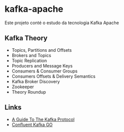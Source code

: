 # kafka-apache
Este projeto conté o estudo da tecnologia Kafka Apache

## Kafka Theory
* Topics, Partitions and Offsets
* Brokers and Topics
* Topic Replication
* Producers and Message Keys
* Consumers & Consumer Groups
* Consumers Offsets & Delivery Semantics
* Kafka Broker Discovery
* Zookeeper
* Theory Roundup

## Links

* [A Guide To The Kafka Protocol](https://cwiki.apache.org/confluence/display/KAFKA/A+Guide+To+The+Kafka+Protocol)
* [Confluent Kafka GO](https://github.com/confluentinc/confluent-kafka-go)